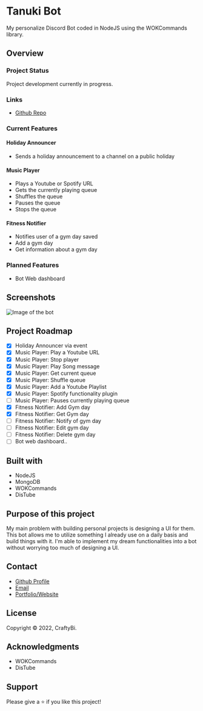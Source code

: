 # Tanuki Bot

My personalize Discord Bot coded in NodeJS using the WOKCommands library.

## Overview

### Project Status

Project development currently in progress.

### Links

- [Github Repo](https://github.com/PomPoko-lab/TanukiBot-Node 'TanukiBot Repo')

### Current Features

#### Holiday Announcer
- Sends a holiday announcement to a channel on a public holiday
#### Music Player
- Plays a Youtube or Spotify URL
- Gets the currently playing queue
- Shuffles the queue
- Pauses the queue
- Stops the queue
#### Fitness Notifier
- Notifies user of a gym day saved
- Add a gym day
- Get information about a gym day

### Planned Features
- Bot Web dashboard

## Screenshots
![Image of the bot](https://pompoko.io/assets/Discordbot.webp)

## Project Roadmap

- [x] Holiday Announcer via event
- [x] Music Player: Play a Youtube URL
- [x] Music Player: Stop player
- [x] Music Player: Play Song message
- [x] Music Player: Get current queue
- [x] Music Player: Shuffle queue
- [x] Music Player: Add a Youtube Playlist
- [x] Music Player: Spotify functionality plugin
- [ ] Music Player: Pauses currently playing queue
- [x] Fitness Notifier: Add Gym day
- [x] Fitness Notifier: Get Gym day
- [ ] Fitness Notifier: Notify of gym day
- [ ] Fitness Notifier: Edit gym day
- [ ] Fitness Notifier: Delete gym day
- [ ] Bot web dashboard..

## Built with

- NodeJS
- MongoDB
- WOKCommands
- DisTube

## Purpose of this project

My main problem with building personal projects is designing a UI for them. This bot allows me to utilize something I already use on a daily basis and build things with it. I'm able to implement my dream functionalities into a bot without worrying too much of designing a UI.

## Contact

- [Github Profile](https://github.com/PomPoko-lab 'PomPoko-lab')
- [Email](mailto:hello@pompoko.io 'My Email')
- [Portfolio/Website](https://pompoko.io/ 'Portfolio')

## License

Copyright &copy; 2022, CraftyBi.

## Acknowledgments

- WOKCommands
- DisTube

## Support

Please give a ⭐️ if you like this project!
